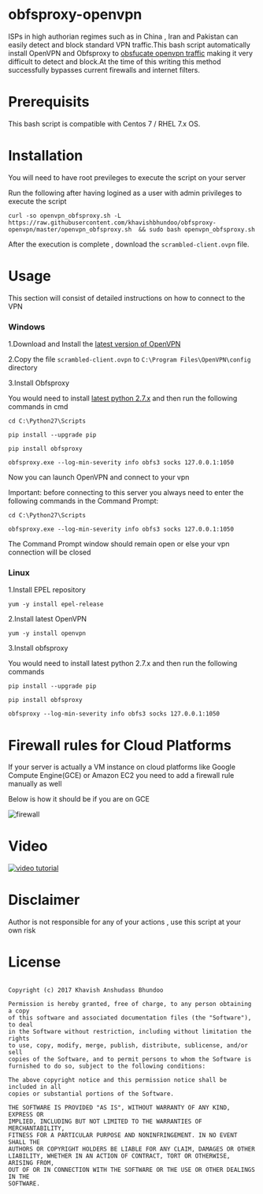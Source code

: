 # obfsproxy-openvpn
ISPs in high authorian regimes such as in China , Iran and Pakistan can easily detect and block standard VPN traffic.This bash script automatically install OpenVPN and  Obfsproxy to [obsfucate openvpn traffic](https://community.openvpn.net/openvpn/wiki/TrafficObfuscation) making it very difficult to detect and block.At the time of this writing this method successfully bypasses current firewalls and internet filters.

# Prerequisits
This bash script is compatible with Centos 7 / RHEL 7.x OS. 

# Installation

You will need to have root previleges to execute the script on your server

Run the following after having logined as a user with admin privileges to execute the script

`curl -so openvpn_obfsproxy.sh -L  https://raw.githubusercontent.com/khavishbhundoo/obfsproxy-openvpn/master/openvpn_obfsproxy.sh  && sudo bash openvpn_obfsproxy.sh`


After the execution is complete , download the `scrambled-client.ovpn` file.

# Usage
This section will consist of detailed instructions on how to connect to the VPN 

### Windows
1.Download and Install the [latest version of OpenVPN](https://openvpn.net/index.php/open-source/downloads.html)

2.Copy the file `scrambled-client.ovpn` to `C:\Program Files\OpenVPN\config` directory

3.Install Obfsproxy

You would need to install [latest python 2.7.x](https://www.python.org/downloads/) and then run the following commands in cmd

`cd C:\Python27\Scripts` 

`pip install --upgrade pip` 

`pip install obfsproxy` 

`obfsproxy.exe --log-min-severity info obfs3 socks 127.0.0.1:1050`

Now you can launch OpenVPN and connect to your vpn

Important: before connecting to this server you always need to enter the following commands in the Command Prompt:

`cd C:\Python27\Scripts`

`obfsproxy.exe --log-min-severity info obfs3 socks 127.0.0.1:1050`

The Command Prompt window should remain open or else your vpn connection will be closed

### Linux

1.Install EPEL repository

`yum -y install epel-release`

2.Install latest OpenVPN

`yum -y install openvpn` 

3.Install obfsproxy

You would need to install latest python 2.7.x and then run the following commands

`pip install --upgrade pip` 

`pip install obfsproxy` 
 
`obfsproxy --log-min-severity info obfs3 socks 127.0.0.1:1050`

# Firewall rules for Cloud Platforms

If your server is actually a VM instance on cloud platforms like Google Compute Engine(GCE) or Amazon EC2 you need to add a firewall rule manually as well

Below is how it should be if you are on GCE

![firewall](https://github.com/khavishbhundoo/obfsproxy-openvpn/blob/master/firewalld.png)

# Video
[![video tutorial](https://img.youtube.com/vi/BNcowGTHHDI/0.jpg)](https://www.youtube.com/watch?v=BNcowGTHHDI)


# Disclaimer
Author is not responsible for any of your actions , use this script at your own risk

# License

```MIT License

Copyright (c) 2017 Khavish Anshudass Bhundoo

Permission is hereby granted, free of charge, to any person obtaining a copy
of this software and associated documentation files (the "Software"), to deal
in the Software without restriction, including without limitation the rights
to use, copy, modify, merge, publish, distribute, sublicense, and/or sell
copies of the Software, and to permit persons to whom the Software is
furnished to do so, subject to the following conditions:

The above copyright notice and this permission notice shall be included in all
copies or substantial portions of the Software.

THE SOFTWARE IS PROVIDED "AS IS", WITHOUT WARRANTY OF ANY KIND, EXPRESS OR
IMPLIED, INCLUDING BUT NOT LIMITED TO THE WARRANTIES OF MERCHANTABILITY,
FITNESS FOR A PARTICULAR PURPOSE AND NONINFRINGEMENT. IN NO EVENT SHALL THE
AUTHORS OR COPYRIGHT HOLDERS BE LIABLE FOR ANY CLAIM, DAMAGES OR OTHER
LIABILITY, WHETHER IN AN ACTION OF CONTRACT, TORT OR OTHERWISE, ARISING FROM,
OUT OF OR IN CONNECTION WITH THE SOFTWARE OR THE USE OR OTHER DEALINGS IN THE
SOFTWARE.
```
